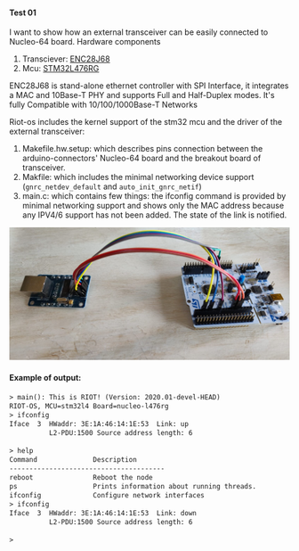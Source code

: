 #### Test 01

I want to show how an external transceiver can be easily connected to
Nucleo-64 board. Hardware components

1. Transciever: [ENC28J68](http://ww1.microchip.com/downloads/en/DeviceDoc/39662e.pdf)
2. Mcu: [STM32L476RG](https://www.st.com/en/microcontrollers-microprocessors/stm32l476rg.html)

ENC28J68 is stand-alone ethernet controller with SPI Interface, it integrates a
MAC and 10Base-T PHY and supports Full and Half-Duplex modes. It's fully
Compatible with 10/100/1000Base-T Networks

Riot-os includes the kernel support of the stm32 mcu and the driver of the
external transceiver:

1. Makefile.hw.setup: which describes pins connection between the arduino-connectors'
   Nucleo-64 board and the breakout board of transceiver.
2. Makfile: which includes the minimal networking device support (`gnrc_netdev_default`
   and `auto_init_gnrc_netif`)
3. main.c: which contains few things: the ifconfig command is provided by minimal 
   networking support and shows only the MAC address because any IPV4/6 support has
   not been added. The state of the link is notified.

![system](./../test_01/media/picture-01.jpeg)

#### Example of output:
```
> main(): This is RIOT! (Version: 2020.01-devel-HEAD)
RIOT-OS, MCU=stm32l4 Board=nucleo-l476rg
> ifconfig
Iface  3  HWaddr: 3E:1A:46:14:1E:53  Link: up
          L2-PDU:1500 Source address length: 6

> help
Command              Description
---------------------------------------
reboot               Reboot the node
ps                   Prints information about running threads.
ifconfig             Configure network interfaces
> ifconfig
Iface  3  HWaddr: 3E:1A:46:14:1E:53  Link: down
          L2-PDU:1500 Source address length: 6

>
```
